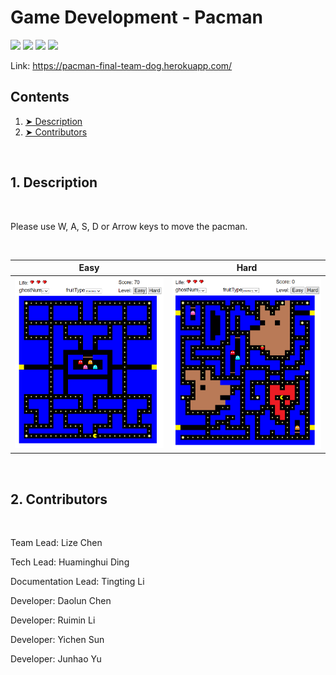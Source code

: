 # Game Development - Pacman

![](https://img.shields.io/badge/jdk-11-brightgreen)
![](https://img.shields.io/badge/Maven-blue)
![](https://img.shields.io/badge/Heroku-green)
![](https://img.shields.io/badge/Algorithm-white)

Link: https://pacman-final-team-dog.herokuapp.com/
<!-- TABLE OF CONTENTS -->
<h2 id="table-of-contents">Contents</h2>
  <ol>
    <li><a href="#desc"> ➤ Description</a></li>
    <li><a href="#contributors"> ➤ Contributors</a></li>
  </ol>
<br>


<h2 id="desc"> 1. Description</h2>
<br>
<p>
Please use W, A, S, D or Arrow keys to move the pacman.
</p>
<br>

| Easy | Hard |
|:----------:|:----------:|
| <img src="./Screenshots/easy.png" width="600"> | <img src="./Screenshots/hard.png" width="600"> |

<br>

<h2 id="contributors"> 2. Contributors</h2>
<br>
<p>
Team Lead: Lize Chen

Tech Lead: Huaminghui Ding

Documentation Lead: Tingting Li

Developer: Daolun Chen

Developer: Ruimin Li

Developer: Yichen Sun

Developer: Junhao Yu
</p>
